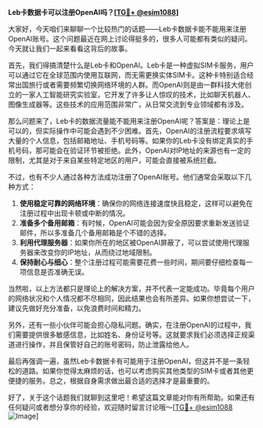 **Leb卡数据卡可以注册OpenAI吗？[[TG💪+ @esim1088](https://t.me/s/esim1088)]**

大家好，今天咱们来聊聊一个比较热门的话题——Leb卡数据卡能不能用来注册OpenAI账号。这个问题最近在网上讨论得挺多的，很多人可能都有类似的疑问。今天就让我们一起来看看这背后的故事。

首先，我们得搞清楚什么是Leb卡和OpenAI。Leb卡是一种虚拟SIM卡服务，用户可以通过它在全球范围内使用互联网，而无需更换实体SIM卡。这种卡特别适合经常出国旅行或者需要频繁切换网络环境的人群。而OpenAI则是由一群科技大佬创立的一家人工智能研究实验室，它开发了许多让人惊叹的技术，比如聊天机器人、图像生成器等。这些技术的应用范围非常广，从日常交流到专业领域都有涉及。

那么问题来了，Leb卡的数据流量能不能用来注册OpenAI呢？答案是：理论上是可以的，但实际操作中可能会遇到不少困难。首先，OpenAI的注册流程要求填写大量的个人信息，包括邮箱地址、手机号码等。如果你的Leb卡没有绑定真实的手机号码，那可能会在验证环节被拒绝。此外，OpenAI对IP地址的来源也有一定的限制，尤其是对于来自某些特定地区的用户，可能会直接被系统拦截。

不过，也有不少人通过各种方法成功注册了OpenAI账号。他们通常会采取以下几种方式：

1. **使用稳定可靠的网络环境**：确保你的网络连接速度快且稳定，这样可以避免在注册过程中出现卡顿或中断的情况。
2. **准备多个备用邮箱**：有时候，OpenAI可能会因为安全原因要求重新发送验证邮件，所以多准备几个备用邮箱是个不错的选择。
3. **利用代理服务器**：如果你所在的地区被OpenAI屏蔽了，可以尝试使用代理服务器来改变你的IP地址，从而绕过地域限制。
4. **保持耐心与细心**：整个注册过程可能需要花费一些时间，期间要仔细检查每一项信息是否准确无误。

当然啦，以上方法都只是理论上的解决方案，并不代表一定能成功。毕竟每个用户的网络状况和个人情况都不尽相同，因此结果也会有所差异。如果你想尝试一下，建议先做好充分准备，以免浪费时间和精力。

另外，还有一些小伙伴可能会担心隐私问题。确实，在注册OpenAI的过程中，我们需要提供很多敏感信息，比如姓名、身份证号等。这就要求我们必须选择正规渠道进行操作，并且保管好自己的账号密码，防止泄露给他人。

最后再强调一遍，虽然Leb卡数据卡有可能用于注册OpenAI，但这并不是一条轻松的道路。如果你觉得太麻烦的话，也可以考虑购买其他类型的SIM卡或者其他更便捷的服务。总之，根据自身需求做出最合适的选择才是最重要的。

好了，关于这个话题我们就聊到这里吧！希望这篇文章能对你有所帮助。如果还有任何疑问或者想分享你的经验，欢迎随时留言讨论哦～[[TG💪+ @esim1088](https://t.me/s/esim1088) ![Image](https://i.postimg.cc/4NQfJmqS/Snipaste-2025-05-13-00-14-12.png)]